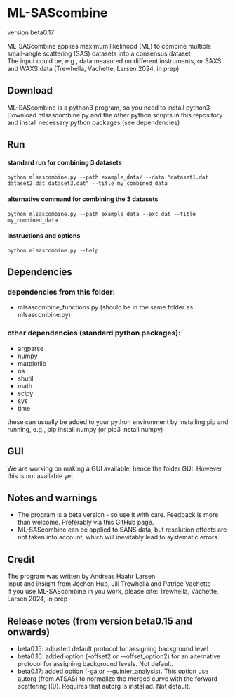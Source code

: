 # ML-SAScombine
version beta0.17

ML-SAScombine applies maximum likelihood (ML) to combine multiple small-angle scattering (SAS) datasets into a consensus dataset   
The input could be, e.g., data measured on different instruments, or SAXS and WAXS data (Trewhella, Vachette, Larsen 2024, in prep)   

## Download
ML-SAScombine is a python3 program, so you need to install python3    
Download mlsascombine.py and the other python scripts in this repository and install necessary python packages (see dependencies)      

## Run  

#### standard run for combining 3 datasets
```
python mlsascombine.py --path example_data/ --data "dataset1.dat dataset2.dat dataset3.dat" --title my_combined_data
```
#### alternative command for combining the 3 datasets
```
python mlsascombine.py --path example_data --ext dat --title my_combined_data
```
#### instructions and options
```
python mlsascombine.py --help
```
## Dependencies

### dependencies from this folder:     
* mlsascombine_functions.py
(should be in the same folder as mlsascombine.py)    

### other dependencies (standard python packages):   
* argparse     
* numpy    
* matplotlib    
* os    
* shutil    
* math    
* scipy
* sys
* time

these can usually be added to your python environment by installing pip and running, e.g., pip install numpy (or pip3 install numpy)    

## GUI
We are working on making a GUI available, hence the folder GUI. However this is not available yet. 

## Notes  and warnings
* The program is a beta version - so use it with care. Feedback is more than welcome. Preferably via this GitHub page.
* ML-SAScombine can be applied to SANS data, but resolution effects are not taken into account, which will inevitably lead to systematic errors.

## Credit   
The program was written by Andreas Haahr Larsen   
Input and insight from Jochen Hub, Jill Trewhella and Patrice Vachette  
If you use ML-SAScombine in you work, please cite: Trewhella, Vachette, Larsen 2024, in prep

## Release notes (from version beta0.15 and onwards)
* beta0.15:  adjusted default protocol for assigning background level     
* beta0.16:  added option (-offset2 or --offset_option2) for an alternative protocol for assigning background levels. Not default.
* beta0.17:  added option (-ga or --guinier_analysis). This option use autorg (from ATSAS) to normalize the merged curve with the forward scattering I(0). Requires that autorg is installad. Not default.

